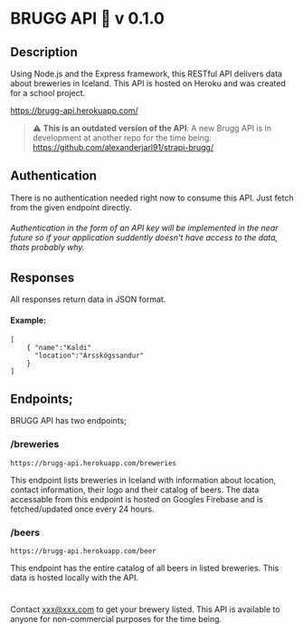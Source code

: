 # BRUGG API :beer: v 0.1.0


## Description

Using Node.js and the Express framework, this RESTful API delivers data about breweries in Iceland. This API is hosted on Heroku and was created for a school project.

https://brugg-api.herokuapp.com/

> :warning: **This is an outdated version of the API**: A new Brugg API is in development at another repo for the time being: https://github.com/alexanderjarl91/strapi-brugg/


## Authentication

There is no authentication needed right now to consume this API. Just fetch from the given endpoint directly.

###### Authentication in the form of an API key will be implemented in the near future so if your application suddently doesn't have access to the data, thats probably why.

## Responses

All responses return data in JSON format.

#### Example:

```
[
    { "name":"Kaldi"
      "location":"Ársskógssandur"
    }
]
```

## Endpoints;

BRUGG API has two endpoints;

### /breweries

```
https://brugg-api.herokuapp.com/breweries
```

This endpoint lists breweries in Iceland with information about location, contact information, their logo and their catalog of beers. The data accessable from this endpoint is hosted on Googles Firebase and is fetched/updated once every 24 hours.

### /beers

```
https://brugg-api.herokuapp.com/beer
```

This endpoint has the entire catalog of all beers in listed breweries. This data is hosted locally with the API.

#

Contact xxx@xxx.com to get your brewery listed. This API is available to anyone for non-commercial purposes for the time being.

